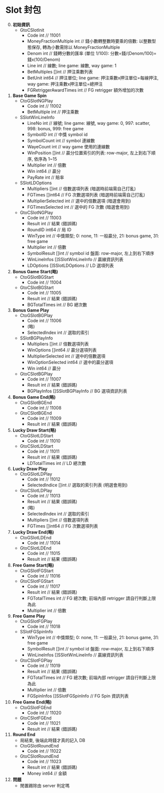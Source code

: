 Slot 封包
=========================
0. **初始資訊**
	- GtoCSlotInit
		- Code int // 11001
		- MoneyFractionMultiple int   // 錢小數轉整數時要乘的倍數: 以整數型態保存, 轉為小數需除以 MoneyFractionMultiple
		- Denom                 int   // 錢轉分數的匯率 (單位 1/100): 分數=錢/(Denom/100)=錢x(100/Denom)
		- Line                  int   // 線數; line game: 線數, way game: 1
		- BetMultiples          []int // 押注乘數列表
		- BetUnit               int64 // 押注單位; line game: 押注乘數x押注單位=每線押注, way game: 押注乘數x押注單位=總押注
		- FGRetriggerAwardTimes int   // FG retrigger 額外增加的次數
0. **Base Game Spin**
	- CtoGSlotNGPlay
		- Code int // 11002
		- BetMultiple int // 押注乘數
	- SSlotWinLineInfo
		- LineNo      int   // 線號; line game: 線號, way game: 0, 997: scatter, 998: bonus, 999: free game
		- SymbolID    int   // 中獎 symbol id
		- SymbolCount int   // symbol 連線數
		- WayeCount   int   // way game 使用的連線數
		- WinPosition []int // 贏分位置索引的列表: row-major, 左上到右下順序, 依序為 1~15
		- Multiplier  int   // 倍數
		- Win         int64 // 贏分
		- PayRate     int   // 賠率
	- SSlotLDOptions
		- Multipliers   []int   // 倍數選項列表 (暗選時前端需自己打亂)
		- FGTimes       []int64 // FG 次數選項列表 (暗選時前端需自己打亂)
		- MultiplierSelected int // 選中的倍數選項 (暗選會用到)
		- FGTimesSelected int	// 選中的 FG 次數 (暗選會用到)
	- GtoCSlotNGPlay
		- Code int // 11003
		- Result       int                // 結果 (錯誤碼)
		- RoundID      int64              // 局 ID
		- WinType      int                // 中獎類型; 0: none, 11: 一般贏分, 21: bonus game, 31: free game
		- Multiplier   int                // 倍數
		- SymbolResult []int              // symbol id 盤面: row-major, 左上到右下順序
		- WinLineInfos []SSlotWinLineInfo // 贏線資訊列表
		- LDOptions    []SSlotLDOptions   // LD 選項列表
0. **Bonus Game Start(略)**
	- CtoGSlotBGStart
		- Code int // 11004
	- GtoCSlotBGStart
		- Code int // 11005
		- Result       int // 結果 (錯誤碼)
		- BGTotalTimes int // BG 總次數
0. **Bonus Game Play**
	- CtoGSlotBGPlay
		- Code int // 11006
		- (略)
		- SelectedIndex int // 選取的索引
	- SSlotBGPlayInfo
		- Multipliers        []int   // 倍數選項列表
		- WinOptions         []int64 // 贏分選項列表
		- MultiplierSelected int     // 選中的倍數選項
		- WinOptionSelected  int64   // 選中的贏分選項
		- Win                int64   // 贏分
	- GtoCSlotBGPlay
		- Code int // 11007
		- Result      int               // 結果 (錯誤碼)
		- BGPlayInfos []SSlotBGPlayInfo // BG 選項資訊列表
0. **Bonus Game End(略)**
	- CtoGSlotBGEnd
		- Code int // 11008
	- GtoCSlotBGEnd
		- Code int // 11009
		- Result        int     // 結果 (錯誤碼)
0. **Lucky Draw Start(略)**
	- CtoGSlotLDStart
		- Code int // 11010
	- GtoCSlotLDStart
		- Code int // 11011
		- Result       int // 結果 (錯誤碼)
		- LDTotalTimes int // LD 總次數
0. **Lucky Draw Play**
	- CtoGSlotLDPlay
		- Code int // 11012
		- SelectedIndice []int // 選取的索引列表 (明選會用到)
	- GtoCSlotLDPlay
		- Code int // 11013
		- Result        int     // 結果 (錯誤碼)
		- (略)
		- SelectedIndex int     // 選取的索引
		- Multipliers   []int   // 倍數選項列表
		- FGTimes       []int64 // FG 次數選項列表
0. **Lucky Draw End(略)**
	- CtoGSlotLDEnd
		- Code int // 11014
	- GtoCSlotLDEnd
		- Code int // 11015
		- Result        int     // 結果 (錯誤碼)
0. **Free Game Start(略)**
	- CtoGSlotFGStart
		- Code int // 11016
	- GtoCSlotFGStart
		- Code int // 11017
		- Result         int // 結果 (錯誤碼)
		- FGTotalTimes   int // FG 總次數; 前端內部 retrigger 請自行判斷上限為此
		- Multiplier     int // 倍數
0. **Free Game Play**
	- CtoGSlotFGPlay
		- Code int // 11018
	- SSlotFGSpinInfo
		- WinType      int                // 中獎類型; 0: none, 11: 一般贏分, 21: bonus game, 31: free game
		- SymbolResult []int              // symbol id 盤面: row-major, 左上到右下順序
		- WinLineInfos []SSlotWinLineInfo // 贏線資訊列表
	- GtoCSlotFGPlay
		- Code int // 11019
		- Result       int                // 結果 (錯誤碼)
		- FGTotalTimes int               // FG 總次數; 前端內部 retrigger 請自行判斷上限為此
		- Multiplier   int               // 倍數
		- FGSpinInfos  []SSlotFGSpinInfo // FG Spin 資訊列表
0. **Free Game End(略)**
	- CtoGSlotFGEnd
		- Code int // 11020
	- GtoCSlotFGEnd
		- Code int // 11021
		- Result int // 結果 (錯誤碼)
0. **Round End**
	- 局結束, 後端此時錢才真的記入 DB
	- CtoGSlotRoundEnd
		- Code int // 11022
	- GtoCSlotRoundEnd
		- Code int // 11023
		- Result int   // 結果 (錯誤碼)
		- Money  int64 // 金額
0. **問題**
	- 閒置踢除由 server 判定嗎
